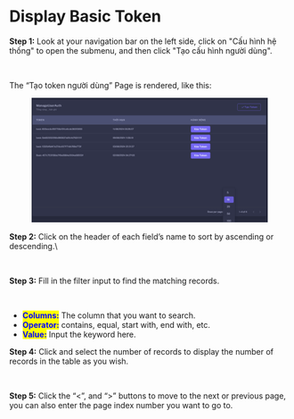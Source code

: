 # Display Basic Token

**Step 1:** Look at your navigation bar on the left side, click on "Cấu hình hệ thống" to open the submenu, and then click "Tạo cấu hình người dùng".

<figure><img src="https://lh7-rt.googleusercontent.com/docsz/AD_4nXcvjFSDjdXcWuu7HXBYRfAoAW83PEA8Dd6iBri_wE_a5FuP5D0WpO5QW8LFSt5NIK4U9RdXWXX4_84FhnB1SwgYynMp5YUE-rEbrHaOUE5QCj6Wn8WDiMR4TdzvCsYyOGSuFZ0XrXoUs0bKG1s0DTuj30H3gY2Jc2TFYYdcVw?key=UzZIS7gYdVnQcXeG4-ykVw" alt=""><figcaption></figcaption></figure>

The “Tạo token người dùng” Page is rendered, like this:

<figure><img src="../.gitbook/assets/image (2).png" alt=""><figcaption></figcaption></figure>

**Step 2:** Click on the header of each field’s name to sort by ascending or descending.\


<figure><img src="https://lh7-rt.googleusercontent.com/docsz/AD_4nXeZE0zWDpMGZc4sxpyEn1z4M79ImkirQOFZKUHetPF0MbiGsRGC2H40xPhBlNfFyzJZkjGOhf-4EShHzM0-G2I3DtAIOn9Dp-iRePxJpxYqW7bsgAEjLZMe_-BEI6Ywa7a0V2t82eegVHN6dPE7ClRm53Ugg8jfsYXcIvvi?key=UzZIS7gYdVnQcXeG4-ykVw" alt=""><figcaption></figcaption></figure>

**Step 3:** Fill in the filter input to find the matching records.

<figure><img src="https://lh7-rt.googleusercontent.com/docsz/AD_4nXdcpdCI325dWNX4lAdhQK_uwdzq18izryoBMHFbcZoAlRUyc8HEFSDRR3rQaIxeSBNToPIlX7VPZh4N6gQSq6ilNivEoh99ogifZiSNcKudGJmCX3AMZEcuXE3Qt_E5uf2cbwercijbcQxoIOFhwu2FCCQQMEuVM3lRf3Xn?key=UzZIS7gYdVnQcXeG4-ykVw" alt=""><figcaption></figcaption></figure>

* <mark style="color:blue;">**Columns:**</mark> The column that you want to search.
* <mark style="color:blue;">**Operator:**</mark> contains, equal, start with, end with, etc.
* <mark style="color:blue;">**Value:**</mark> Input the keyword here.

**Step 4:** Click and select the number of records to display the number of records in the table as you wish.

<figure><img src="https://lh7-rt.googleusercontent.com/docsz/AD_4nXeaxBVxLwvhnhDnnNnj_8kDuTztshsrg0SdoYp8XjBtgzVwGMPejOqkRCSj-wfCd38gaLT33PutW4c92vDby8CaUN3dntkWNIze892hEUxDF-OI7ZbUO4l6NaRu9MSbP0r3hswAIx3To-1_y4xtNlVDklHTjRq1VrnHchJq6g?key=UzZIS7gYdVnQcXeG4-ykVw" alt=""><figcaption></figcaption></figure>

**Step 5:** Click the “<”, and “>” buttons to move to the next or previous page, you can also enter the page index number you want to go to.

<figure><img src="https://lh7-rt.googleusercontent.com/docsz/AD_4nXdJfDSHFRPADUSe_q4dw8LEuWXLWKySn5XpCp4aWkY_IX0BsioaNIE5V0rgyhRa9mjd38_HfQZW1T9bPPoq2xkXofTQTfWtQPWduyFHePfwDDBBAhKxNCsPdc0UkIztf_nPAOc5FILn2y3GWAJwzXHOKJSAhJNl5ASa5AQbIw?key=UzZIS7gYdVnQcXeG4-ykVw" alt=""><figcaption></figcaption></figure>

